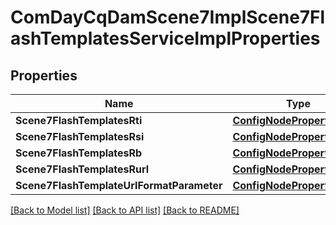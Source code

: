 # ComDayCqDamScene7ImplScene7FlashTemplatesServiceImplProperties

## Properties
Name | Type | Description | Notes
------------ | ------------- | ------------- | -------------
**Scene7FlashTemplatesRti** | [**ConfigNodePropertyString**](configNodePropertyString.md) |  | [optional] 
**Scene7FlashTemplatesRsi** | [**ConfigNodePropertyString**](configNodePropertyString.md) |  | [optional] 
**Scene7FlashTemplatesRb** | [**ConfigNodePropertyString**](configNodePropertyString.md) |  | [optional] 
**Scene7FlashTemplatesRurl** | [**ConfigNodePropertyString**](configNodePropertyString.md) |  | [optional] 
**Scene7FlashTemplateUrlFormatParameter** | [**ConfigNodePropertyString**](configNodePropertyString.md) |  | [optional] 

[[Back to Model list]](../README.md#documentation-for-models) [[Back to API list]](../README.md#documentation-for-api-endpoints) [[Back to README]](../README.md)



